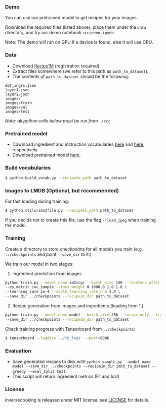### Demo

You can use our pretrained model to get recipes for your images.

Download the required files (listed above), place them under the ```data``` directory, and try our demo notebook ```src/demo.ipynb```.

Note: The demo will run on GPU if a device is found, else it will use CPU.

### Data

- Download [Recipe1M](http://im2recipe.csail.mit.edu/dataset/download) (registration required)
- Extract files somewhere (we refer to this path as ```path_to_dataset```).
- The contents of ```path_to_dataset``` should be the following:
```
det_ingrs.json
layer1.json
layer2.json
images/
images/train
images/val
images/test
```

*Note: all python calls below must be run from ```./src```*
### Pretrained model

- Download ingredient and instruction vocabularies [here](https://dl.fbaipublicfiles.com/inversecooking/ingr_vocab.pkl) and [here](https://dl.fbaipublicfiles.com/inversecooking/instr_vocab.pkl), respectively.
- Download pretrained model [here](https://dl.fbaipublicfiles.com/inversecooking/modelbest.ckpt).

### Build vocabularies

```bash
$ python build_vocab.py --recipe1m_path path_to_dataset
```

### Images to LMDB (Optional, but recommended)

For fast loading during training:

```bash
$ python utils/ims2file.py --recipe1m_path path_to_dataset
```

If you decide not to create this file, use the flag ```--load_jpeg``` when training the model.

### Training

Create a directory to store checkpoints for all models you train
(e.g. ```../checkpoints``` and point ```--save_dir``` to it.)

We train our model in two stages:

1. Ingredient prediction from images

```bash
python train.py --model_name im2ingr --batch_size 150 --finetune_after 0 --ingrs_only \
--es_metric iou_sample --loss_weight 0 1000.0 1.0 1.0 \
--learning_rate 1e-4 --scale_learning_rate_cnn 1.0 \
--save_dir ../checkpoints --recipe1m_dir path_to_dataset
```

2. Recipe generation from images and ingredients (loading from 1.)

```bash
python train.py --model_name model --batch_size 256 --recipe_only --transfer_from im2ingr \
--save_dir ../checkpoints --recipe1m_dir path_to_dataset
```

Check training progress with Tensorboard from ```../checkpoints```:

```bash
$ tensorboard --logdir='../tb_logs' --port=6006
```

### Evaluation

- Save generated recipes to disk with
```python sample.py --model_name model --save_dir ../checkpoints --recipe1m_dir path_to_dataset --greedy --eval_split test```.
- This script will return ingredient metrics (F1 and IoU)

### License

inversecooking is released under MIT license, see [LICENSE](LICENSE.md) for details.